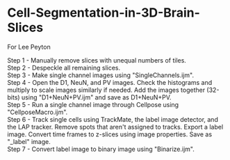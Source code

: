 # Cell-Segmentation-in-3D-Brain-Slices
For Lee Peyton


Step 1 - Manually remove slices with unequal numbers of tiles.\
Step 2 - Despeckle all remaining slices.\
Step 3 - Make single channel images using "SingleChannels.ijm".\
Step 4 - Open the D1, NeuN, and PV images.  Check the histograms and multiply to scale images similarly if needed.  Add the images together (32-bits) using "D1+NeuN+PV.ijm" and save as D1+NeuN+PV.\
Step 5 - Run a single channel image through Cellpose using "CellposeMacro.ijm".\
Step 6 - Track single cells using TrackMate, the label image detector, and the LAP tracker. Remove spots that aren't assigned to tracks. Export a label image. Convert time frames to z-slices using image properties. Save as "_label" image.\
Step 7 - Convert label image to binary image using "Binarize.ijm".

